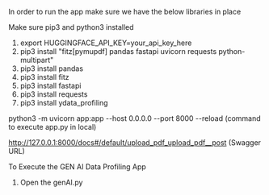 In order to run the app make sure we have the below libraries in place

Make sure pip3 and python3 installed

1. export HUGGINGFACE_API_KEY=your_api_key_here
2. pip3 install "fitz[pymupdf] pandas fastapi uvicorn requests python-multipart"
3. pip3 install pandas
4. pip3 install fitz
5. pip3 install fastapi
6. pip3 install requests
7. pip3 install ydata_profiling


python3 -m uvicorn app:app --host 0.0.0.0 --port 8000 --reload (command to execute app.py in local)


http://127.0.0.1:8000/docs#/default/upload_pdf_upload_pdf__post   (Swagger URL)


To Execute the GEN AI Data Profiling App
1. Open the genAI.py